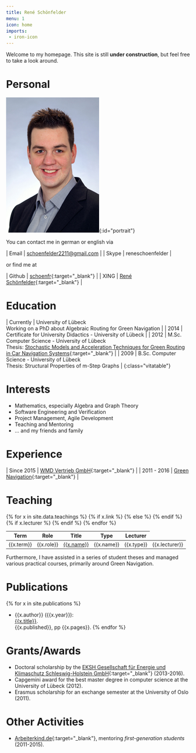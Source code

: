 ```yaml
---
title: René Schönfelder
menu: 1
icon: home
imports:
 - iron-icon
---
```


Welcome to my homepage. This site is still __under construction__, but feel free to take a look around.

# <iron-icon icon icon="account-circle" /> Personal

![René Schönfelder](img/portrait.jpg){:id="portrait"}

You can contact me in german or english via

| Email  | [schoenfelder2211@gmail.com](mailto:schoenfelder2211@gmail.com) |
| Skype  | reneschoenfelder |

or find me at

| Github | [schoenfr](http://github.com/schoenfr){:target="_blank"} |
| XING | [René Schönfelder](http://www.xing.com/profile/Rene_Schoenfelder3){:target="_blank"} |

# <iron-icon icon="social:school" /> Education

| Currently | University of Lübeck <br> Working on a PhD about Algebraic Routing for Green Navigation |
| 2014 | Certificate for University Didactics - University of Lübeck |
| 2012 | M.Sc. Computer Science - University of Lübeck <br> Thesis: [Stochastic Models and Acceleration Techniques for Green Routing in Car Navigation Systems](http://rene.odyne.net/resources/ma_schoenfelder.pdf){:target="_blank"} |
| 2009 | B.Sc. Computer Science - University of Lübeck <br> Thesis: Structural Properties of m-Step Graphs |
{:class="vitatable"}

# <iron-icon icon="favorite" /> Interests

- Mathematics, especially Algebra and Graph Theory
- Software Engineering and Verification
- Project Management, Agile Development
- Teaching and Mentoring
- ... and my friends and family

# <iron-icon icon="places:business-center" /> Experience

| Since 2015 | [WMD Vertrieb GmbH](http://www.wmd.de/){:target="_blank"} |
| 2011 - 2016 | [Green Navigation](http://www.isp.uni-luebeck.de/research/projects/green-navigation){:target="_blank"} |

# <iron-icon icon="communication:forum" /> Teaching

<table class="responsive">
<thead>
  <tr>
  	<th>Term</th>
  	<th>Role</th>
  	<th>Title</th>
  	<th>Type</th>
  	<th>Lecturer</th>
  </tr>	
</thead>
<tbody>
{% for x in site.data.teachings %}
<tr>
  <td label="Term">{{x.term}}</td>
  <td label="Role">{{x.role}}</td>
  {% if x.link %}
  <td label="Title"><a href="{{x.link}}" target="_blank">{{x.name}}</a></td>
  {% else %}
  <td label="Title">{{x.name}}</td>
  {% endif %}
  <td label="Type">{{x.type}}</td>
  {% if x.lecturer %}
  <td label="Lecturer">{{x.lecturer}}</td>
  {% endif %}
</tr>
{% endfor %}
</tbody>
</table>

Furthermore, I have assisted in a series of student theses and managed various practical courses, primarily around Green Navigation.

# <iron-icon icon="maps:local-library" /> Publications

{% for x in site.publications %}
- {{x.author}} ({{x.year}}): <br> <a href="{{x.link}}" target="_blank">{{x.title}}</a>. <br> {{x.published}}, pp {{x.pages}}.
{% endfor %}

# <iron-icon icon="grade" /> Grants/Awards

- Doctoral scholarship by the [EKSH Gesellschaft für Energie und Klimaschutz Schleswig-Holstein GmbH](http://eksh.org){:target="_blank"} (2013-2016).
- Capgemini award for the best master degree in computer science at the University of Lübeck (2012).
- Erasmus scholarship for an exchange semester at the University of Oslo (2011).

# <iron-icon icon="more-horiz" /> Other Activities

- [Arbeiterkind.de](http://arbeiterkind.de){:target="_blank"}, mentoring *first-generation students* (2011-2015).
